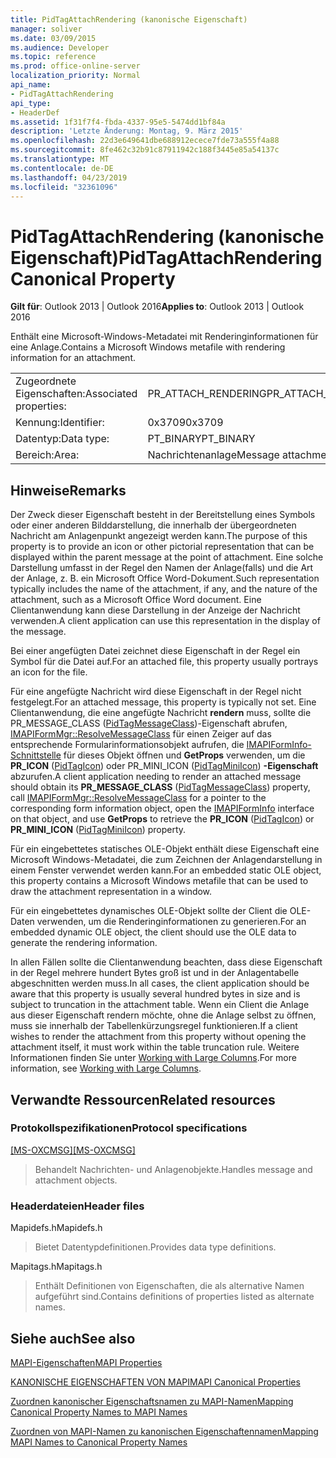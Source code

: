 ```yaml
---
title: PidTagAttachRendering (kanonische Eigenschaft)
manager: soliver
ms.date: 03/09/2015
ms.audience: Developer
ms.topic: reference
ms.prod: office-online-server
localization_priority: Normal
api_name:
- PidTagAttachRendering
api_type:
- HeaderDef
ms.assetid: 1f31f7f4-fbda-4337-95e5-5474dd1bf84a
description: 'Letzte Änderung: Montag, 9. März 2015'
ms.openlocfilehash: 22d3e649641dbe688912ecece7fde73a555f4a88
ms.sourcegitcommit: 8fe462c32b91c87911942c188f3445e85a54137c
ms.translationtype: MT
ms.contentlocale: de-DE
ms.lasthandoff: 04/23/2019
ms.locfileid: "32361096"
---
```

# <a name="pidtagattachrendering-canonical-property"></a><span data-ttu-id="1a90d-103">PidTagAttachRendering (kanonische Eigenschaft)</span><span class="sxs-lookup"><span data-stu-id="1a90d-103">PidTagAttachRendering Canonical Property</span></span>

  
  
<span data-ttu-id="1a90d-104">**Gilt für**: Outlook 2013 | Outlook 2016</span><span class="sxs-lookup"><span data-stu-id="1a90d-104">**Applies to**: Outlook 2013 | Outlook 2016</span></span> 
  
<span data-ttu-id="1a90d-105">Enthält eine Microsoft-Windows-Metadatei mit Renderinginformationen für eine Anlage.</span><span class="sxs-lookup"><span data-stu-id="1a90d-105">Contains a Microsoft Windows metafile with rendering information for an attachment.</span></span> 
  
|||
|:-----|:-----|
|<span data-ttu-id="1a90d-106">Zugeordnete Eigenschaften:</span><span class="sxs-lookup"><span data-stu-id="1a90d-106">Associated properties:</span></span>  <br/> |<span data-ttu-id="1a90d-107">PR_ATTACH_RENDERING</span><span class="sxs-lookup"><span data-stu-id="1a90d-107">PR_ATTACH_RENDERING</span></span>  <br/> |
|<span data-ttu-id="1a90d-108">Kennung:</span><span class="sxs-lookup"><span data-stu-id="1a90d-108">Identifier:</span></span>  <br/> |<span data-ttu-id="1a90d-109">0x3709</span><span class="sxs-lookup"><span data-stu-id="1a90d-109">0x3709</span></span>  <br/> |
|<span data-ttu-id="1a90d-110">Datentyp:</span><span class="sxs-lookup"><span data-stu-id="1a90d-110">Data type:</span></span>  <br/> |<span data-ttu-id="1a90d-111">PT_BINARY</span><span class="sxs-lookup"><span data-stu-id="1a90d-111">PT_BINARY</span></span>  <br/> |
|<span data-ttu-id="1a90d-112">Bereich:</span><span class="sxs-lookup"><span data-stu-id="1a90d-112">Area:</span></span>  <br/> |<span data-ttu-id="1a90d-113">Nachrichtenanlage</span><span class="sxs-lookup"><span data-stu-id="1a90d-113">Message attachment</span></span>  <br/> |
   
## <a name="remarks"></a><span data-ttu-id="1a90d-114">Hinweise</span><span class="sxs-lookup"><span data-stu-id="1a90d-114">Remarks</span></span>

<span data-ttu-id="1a90d-115">Der Zweck dieser Eigenschaft besteht in der Bereitstellung eines Symbols oder einer anderen Bilddarstellung, die innerhalb der übergeordneten Nachricht am Anlagenpunkt angezeigt werden kann.</span><span class="sxs-lookup"><span data-stu-id="1a90d-115">The purpose of this property is to provide an icon or other pictorial representation that can be displayed within the parent message at the point of attachment.</span></span> <span data-ttu-id="1a90d-116">Eine solche Darstellung umfasst in der Regel den Namen der Anlage(falls) und die Art der Anlage, z. B. ein Microsoft Office Word-Dokument.</span><span class="sxs-lookup"><span data-stu-id="1a90d-116">Such representation typically includes the name of the attachment, if any, and the nature of the attachment, such as a Microsoft Office Word document.</span></span> <span data-ttu-id="1a90d-117">Eine Clientanwendung kann diese Darstellung in der Anzeige der Nachricht verwenden.</span><span class="sxs-lookup"><span data-stu-id="1a90d-117">A client application can use this representation in the display of the message.</span></span> 
  
<span data-ttu-id="1a90d-118">Bei einer angefügten Datei zeichnet diese Eigenschaft in der Regel ein Symbol für die Datei auf.</span><span class="sxs-lookup"><span data-stu-id="1a90d-118">For an attached file, this property usually portrays an icon for the file.</span></span> 
  
<span data-ttu-id="1a90d-119">Für eine angefügte Nachricht wird diese Eigenschaft in der Regel nicht festgelegt.</span><span class="sxs-lookup"><span data-stu-id="1a90d-119">For an attached message, this property is typically not set.</span></span> <span data-ttu-id="1a90d-120">Eine Clientanwendung, die eine angefügte Nachricht **rendern** muss, sollte die PR_MESSAGE_CLASS ([PidTagMessageClass](pidtagmessageclass-canonical-property.md))-Eigenschaft abrufen, [IMAPIFormMgr::ResolveMessageClass](imapiformmgr-resolvemessageclass.md) für einen Zeiger auf das entsprechende Formularinformationsobjekt aufrufen, die [IMAPIFormInfo-Schnittstelle](imapiforminfoimapiprop.md) für dieses Objekt öffnen und **GetProps** verwenden, um die **PR_ICON** ([PidTagIcon](pidtagicon-canonical-property.md)) oder PR_MINI_ICON ([PidTagMiniIcon](pidtagminiicon-canonical-property.md)) **-Eigenschaft** abzurufen.</span><span class="sxs-lookup"><span data-stu-id="1a90d-120">A client application needing to render an attached message should obtain its **PR_MESSAGE_CLASS** ([PidTagMessageClass](pidtagmessageclass-canonical-property.md)) property, call [IMAPIFormMgr::ResolveMessageClass](imapiformmgr-resolvemessageclass.md) for a pointer to the corresponding form information object, open the [IMAPIFormInfo](imapiforminfoimapiprop.md) interface on that object, and use **GetProps** to retrieve the **PR_ICON** ([PidTagIcon](pidtagicon-canonical-property.md)) or **PR_MINI_ICON** ([PidTagMiniIcon](pidtagminiicon-canonical-property.md)) property.</span></span> 
  
<span data-ttu-id="1a90d-121">Für ein eingebettetes statisches OLE-Objekt enthält diese Eigenschaft eine Microsoft Windows-Metadatei, die zum Zeichnen der Anlagendarstellung in einem Fenster verwendet werden kann.</span><span class="sxs-lookup"><span data-stu-id="1a90d-121">For an embedded static OLE object, this property contains a Microsoft Windows metafile that can be used to draw the attachment representation in a window.</span></span> 
  
<span data-ttu-id="1a90d-122">Für ein eingebettetes dynamisches OLE-Objekt sollte der Client die OLE-Daten verwenden, um die Renderinginformationen zu generieren.</span><span class="sxs-lookup"><span data-stu-id="1a90d-122">For an embedded dynamic OLE object, the client should use the OLE data to generate the rendering information.</span></span> 
  
<span data-ttu-id="1a90d-123">In allen Fällen sollte die Clientanwendung beachten, dass diese Eigenschaft in der Regel mehrere hundert Bytes groß ist und in der Anlagentabelle abgeschnitten werden muss.</span><span class="sxs-lookup"><span data-stu-id="1a90d-123">In all cases, the client application should be aware that this property is usually several hundred bytes in size and is subject to truncation in the attachment table.</span></span> <span data-ttu-id="1a90d-124">Wenn ein Client die Anlage aus dieser Eigenschaft rendern möchte, ohne die Anlage selbst zu öffnen, muss sie innerhalb der Tabellenkürzungsregel funktionieren.</span><span class="sxs-lookup"><span data-stu-id="1a90d-124">If a client wishes to render the attachment from this property without opening the attachment itself, it must work within the table truncation rule.</span></span> <span data-ttu-id="1a90d-125">Weitere Informationen finden Sie unter [Working with Large Columns](working-with-large-columns.md).</span><span class="sxs-lookup"><span data-stu-id="1a90d-125">For more information, see [Working with Large Columns](working-with-large-columns.md).</span></span> 
  
## <a name="related-resources"></a><span data-ttu-id="1a90d-126">Verwandte Ressourcen</span><span class="sxs-lookup"><span data-stu-id="1a90d-126">Related resources</span></span>

### <a name="protocol-specifications"></a><span data-ttu-id="1a90d-127">Protokollspezifikationen</span><span class="sxs-lookup"><span data-stu-id="1a90d-127">Protocol specifications</span></span>

<span data-ttu-id="1a90d-128">[[MS-OXCMSG]](https://msdn.microsoft.com/library/7fd7ec40-deec-4c06-9493-1bc06b349682%28Office.15%29.aspx)</span><span class="sxs-lookup"><span data-stu-id="1a90d-128">[[MS-OXCMSG]](https://msdn.microsoft.com/library/7fd7ec40-deec-4c06-9493-1bc06b349682%28Office.15%29.aspx)</span></span>
  
> <span data-ttu-id="1a90d-129">Behandelt Nachrichten- und Anlagenobjekte.</span><span class="sxs-lookup"><span data-stu-id="1a90d-129">Handles message and attachment objects.</span></span>
    
### <a name="header-files"></a><span data-ttu-id="1a90d-130">Headerdateien</span><span class="sxs-lookup"><span data-stu-id="1a90d-130">Header files</span></span>

<span data-ttu-id="1a90d-131">Mapidefs.h</span><span class="sxs-lookup"><span data-stu-id="1a90d-131">Mapidefs.h</span></span>
  
> <span data-ttu-id="1a90d-132">Bietet Datentypdefinitionen.</span><span class="sxs-lookup"><span data-stu-id="1a90d-132">Provides data type definitions.</span></span>
    
<span data-ttu-id="1a90d-133">Mapitags.h</span><span class="sxs-lookup"><span data-stu-id="1a90d-133">Mapitags.h</span></span>
  
> <span data-ttu-id="1a90d-134">Enthält Definitionen von Eigenschaften, die als alternative Namen aufgeführt sind.</span><span class="sxs-lookup"><span data-stu-id="1a90d-134">Contains definitions of properties listed as alternate names.</span></span>
    
## <a name="see-also"></a><span data-ttu-id="1a90d-135">Siehe auch</span><span class="sxs-lookup"><span data-stu-id="1a90d-135">See also</span></span>



[<span data-ttu-id="1a90d-136">MAPI-Eigenschaften</span><span class="sxs-lookup"><span data-stu-id="1a90d-136">MAPI Properties</span></span>](mapi-properties.md)
  
[<span data-ttu-id="1a90d-137">KANONISCHE EIGENSCHAFTEN VON MAPI</span><span class="sxs-lookup"><span data-stu-id="1a90d-137">MAPI Canonical Properties</span></span>](mapi-canonical-properties.md)
  
[<span data-ttu-id="1a90d-138">Zuordnen kanonischer Eigenschaftsnamen zu MAPI-Namen</span><span class="sxs-lookup"><span data-stu-id="1a90d-138">Mapping Canonical Property Names to MAPI Names</span></span>](mapping-canonical-property-names-to-mapi-names.md)
  
[<span data-ttu-id="1a90d-139">Zuordnen von MAPI-Namen zu kanonischen Eigenschaftennamen</span><span class="sxs-lookup"><span data-stu-id="1a90d-139">Mapping MAPI Names to Canonical Property Names</span></span>](mapping-mapi-names-to-canonical-property-names.md)

